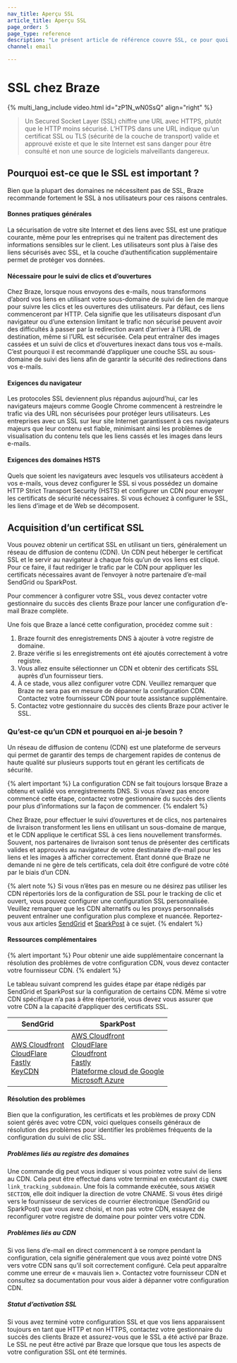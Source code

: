 ```yaml
---
nav_title: Aperçu SSL
article_title: Aperçu SSL
page_order: 5
page_type: reference
description: "Le présent article de référence couvre SSL, ce pour quoi il est utilisé et comment il l’est chez Braze."
channel: email

---
```


# SSL chez Braze

{% multi_lang_include video.html id="zP1N_wN0SsQ" align="right" %}

> Un Secured Socket Layer (SSL) chiffre une URL avec HTTPS, plutôt que le HTTP moins sécurisé. L’HTTPS dans une URL indique qu’un certificat SSL ou TLS (sécurité de la couche de transport) valide et approuvé existe et que le site Internet est sans danger pour être consulté et non une source de logiciels malveillants dangereux.

## Pourquoi est-ce que le SSL est important ?

Bien que la plupart des domaines ne nécessitent pas de SSL, Braze recommande fortement le SSL à nos utilisateurs pour ces raisons centrales.

#### Bonnes pratiques générales

La sécurisation de votre site Internet et des liens avec SSL est une pratique courante, même pour les entreprises qui ne traitent pas directement des informations sensibles sur le client. Les utilisateurs sont plus à l’aise des liens sécurisés avec SSL, et la couche d’authentification supplémentaire permet de protéger vos données.

#### Nécessaire pour le suivi de clics et d’ouvertures

Chez Braze, lorsque nous envoyons des e-mails, nous transformons d’abord vos liens en utilisant votre sous-domaine de suivi de lien de marque pour suivre les clics et les ouvertures des utilisateurs. Par défaut, ces liens commenceront par HTTP. Cela signifie que les utilisateurs disposant d’un navigateur ou d’une extension limitant le trafic non sécurisé peuvent avoir des difficultés à passer par la redirection avant d’arriver à l’URL de destination, même si l’URL est sécurisée. Cela peut entraîner des images cassées et un suivi de clics et d’ouvertures inexact dans tous vos e-mails. C’est pourquoi il est recommandé d’appliquer une couche SSL au sous-domaine de suivi des liens afin de garantir la sécurité des redirections dans vos e-mails. 

#### Exigences du navigateur

Les protocoles SSL deviennent plus répandus aujourd’hui, car les navigateurs majeurs comme Google Chrome commencent à restreindre le trafic via des URL non sécurisées pour protéger leurs utilisateurs. Les entreprises avec un SSL sur leur site Internet garantissent à ces navigateurs majeurs que leur contenu est fiable, minimisant ainsi les problèmes de visualisation du contenu tels que les liens cassés et les images dans leurs e-mails.

#### Exigences des domaines HSTS 

Quels que soient les navigateurs avec lesquels vos utilisateurs accèdent à vos e-mails, vous devez configurer le SSL si vous possédez un domaine HTTP Strict Transport Security (HSTS) et configurer un CDN pour envoyer les certificats de sécurité nécessaires. Si vous échouez à configurer le SSL, les liens d’image et de Web se décomposent.

## Acquisition d’un certificat SSL

Vous pouvez obtenir un certificat SSL en utilisant un tiers, généralement un réseau de diffusion de contenu (CDN). Un CDN peut héberger le certificat SSL et le servir au navigateur à chaque fois qu’un de vos liens est cliqué. Pour ce faire, il faut rediriger le trafic par le CDN pour appliquer les certificats nécessaires avant de l’envoyer à notre partenaire d’e-mail SendGrid ou SparkPost.

Pour commencer à configurer votre SSL, vous devez contacter votre gestionnaire du succès des clients Braze pour lancer une configuration d’e-mail Braze complète.

Une fois que Braze a lancé cette configuration, procédez comme suit :
1. Braze fournit des enregistrements DNS à ajouter à votre registre de domaine.
2. Braze vérifie si les enregistrements ont été ajoutés correctement à votre registre.
3. Vous allez ensuite sélectionner un CDN et obtenir des certificats SSL auprès d’un fournisseur tiers. 
4. À ce stade, vous allez configurer votre CDN. Veuillez remarquer que Braze ne sera pas en mesure de dépanner la configuration CDN. Contactez votre fournisseur CDN pour toute assistance supplémentaire.
5. Contactez votre gestionnaire du succès des clients Braze pour activer le SSL.

### Qu’est-ce qu’un CDN et pourquoi en ai-je besoin ?

Un réseau de diffusion de contenu (CDN) est une plateforme de serveurs qui permet de garantir des temps de chargement rapides de contenus de haute qualité sur plusieurs supports tout en gérant les certificats de sécurité. 

{% alert important %}
La configuration CDN se fait toujours lorsque Braze a obtenu et validé vos enregistrements DNS. Si vous n’avez pas encore commencé cette étape, contactez votre gestionnaire du succès des clients pour plus d’informations sur la façon de commencer.
{% endalert %}

Chez Braze, pour effectuer le suivi d’ouvertures et de clics, nos partenaires de livraison transforment les liens en utilisant un sous-domaine de marque, et le CDN applique le certificat SSL à ces liens nouvellement transformés. Souvent, nos partenaires de livraison sont tenus de présenter des certificats valides et approuvés au navigateur de votre destinataire d’e-mail pour les liens et les images à afficher correctement. Étant donné que Braze ne demande ni ne gère de tels certificats, cela doit être configuré de votre côté par le biais d’un CDN. 

{% alert note %}
Si vous n’êtes pas en mesure ou ne désirez pas utiliser les CDN répertoriés lors de la configuration de SSL pour le tracking de clic et ouvert, vous pouvez configurer une configuration SSL personnalisée. Veuillez remarquer que les CDN alternatifs ou les proxys personnalisés peuvent entraîner une configuration plus complexe et nuancée. Reportez-vous aux articles [SendGrid](https://sendgrid.com/docs/ui/account-and-settings/custom-ssl-configurations/) et [SparkPost](https://www.sparkpost.com/docs/tech-resources/using-proxy-https-tracking-domain/) à ce sujet.
{% endalert %}

#### Ressources complémentaires

{% alert important %}
Pour obtenir une aide supplémentaire concernant la résolution des problèmes de votre configuration CDN, vous devez contacter votre fournisseur CDN.
{% endalert %}

Le tableau suivant comprend les guides étape par étape rédigés par SendGrid et SparkPost sur la configuration de certains CDN. Même si votre CDN spécifique n’a pas à être répertorié, vous devez vous assurer que votre CDN a la capacité d’appliquer des certificats SSL.

| SendGrid | SparkPost |
| -------- | --------- |
| [AWS Cloudfront](https://support.sendgrid.com/hc/en-us/articles/4412701748891-How-to-configure-SSL-for-click-tracking-using-CloudFront)<br>[CloudFlare](https://sendgrid.com/docs/ui/sending-email/content-delivery-networks/#using-cloudflare)<br>[Fastly](https://sendgrid.com/docs/ui/sending-email/content-delivery-networks/#using-fastly)<br>[KeyCDN](https://sendgrid.com/docs/ui/sending-email/content-delivery-networks/#using-keycdn) | [AWS Cloudfront](https://www.sparkpost.com/docs/tech-resources/enabling-https-engagement-tracking-on-sparkpost/#aws-create)<br>[CloudFlare](https://www.sparkpost.com/docs/tech-resources/enabling-https-engagement-tracking-on-sparkpost/#step-by-step-guide-with-cloudflare)<br>[Cloudfront](https://www.sparkpost.com/docs/tech-resources/enabling-https-engagement-tracking-on-sparkpost/)<br>[Fastly](https://www.sparkpost.com/docs/tech-resources/enabling-https-engagement-tracking-on-sparkpost/#step-by-step-guide-with-fastly)<br>[Plateforme cloud de Google](https://www.sparkpost.com/docs/tech-resources/enabling-https-engagement-tracking-on-sparkpost/#gcp-create)<br>[Microsoft Azure](https://www.sparkpost.com/docs/tech-resources/enabling-https-engagement-tracking-on-sparkpost/#azure-create) |

#### Résolution des problèmes

Bien que la configuration, les certificats et les problèmes de proxy CDN soient gérés avec votre CDN, voici quelques conseils généraux de résolution des problèmes pour identifier les problèmes fréquents de la configuration du suivi de clic SSL.

##### Problèmes liés au registre des domaines

Une commande dig peut vous indiquer si vous pointez votre suivi de liens au CDN. Cela peut être effectué dans votre terminal en exécutant `dig CNAME link_tracking_subdomain`. Une fois la commande exécutée, sous `ANSWER SECTION`, elle doit indiquer la direction de votre CNAME. Si vous êtes dirigé vers le fournisseur de services de courrier électronique (SendGrid ou SparkPost) que vous avez choisi, et non pas votre CDN, essayez de reconfigurer votre registre de domaine pour pointer vers votre CDN.

##### Problèmes liés au CDN

Si vos liens d’e-mail en direct commencent à se rompre pendant la configuration, cela signifie généralement que vous avez pointé votre DNS vers votre CDN sans qu’il soit correctement configuré. Cela peut apparaître comme une erreur de « mauvais lien ». Contactez votre fournisseur CDN et consultez sa documentation pour vous aider à dépanner votre configuration CDN.

##### Statut d’activation SSL

Si vous avez terminé votre configuration SSL et que vos liens apparaissent toujours en tant que HTTP et non HTTPS, contactez votre gestionnaire du succès des clients Braze et assurez-vous que le SSL a été activé par Braze. Le SSL ne peut être activé par Braze que lorsque que tous les aspects de votre configuration SSL ont été terminés.

